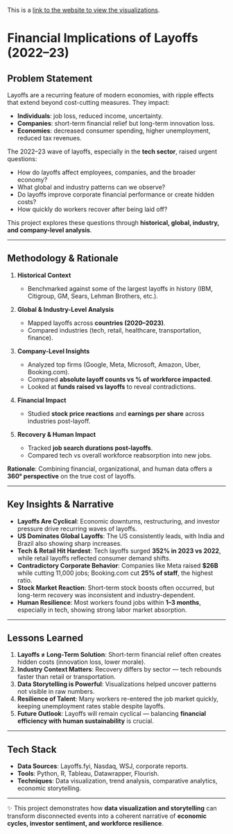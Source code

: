 This is a [link to the website to view the visualizations](https://sites.google.com/view/compsandvizgroup7/impact-on-companys-stocks).

# Financial Implications of Layoffs (2022–23)

## Problem Statement
Layoffs are a recurring feature of modern economies, with ripple effects that extend beyond cost-cutting measures. They impact:
- **Individuals**: job loss, reduced income, uncertainty.
- **Companies**: short-term financial relief but long-term innovation loss.
- **Economies**: decreased consumer spending, higher unemployment, reduced tax revenues.

The 2022–23 wave of layoffs, especially in the **tech sector**, raised urgent questions:
- How do layoffs affect employees, companies, and the broader economy?
- What global and industry patterns can we observe?
- Do layoffs improve corporate financial performance or create hidden costs?
- How quickly do workers recover after being laid off?

This project explores these questions through **historical, global, industry, and company-level analysis**.

---

## Methodology & Rationale
1. **Historical Context**  
   - Benchmarked against some of the largest layoffs in history (IBM, Citigroup, GM, Sears, Lehman Brothers, etc.).

2. **Global & Industry-Level Analysis**  
   - Mapped layoffs across **countries (2020–2023)**.  
   - Compared industries (tech, retail, healthcare, transportation, finance).  

3. **Company-Level Insights**  
   - Analyzed top firms (Google, Meta, Microsoft, Amazon, Uber, Booking.com).  
   - Compared **absolute layoff counts vs % of workforce impacted**.  
   - Looked at **funds raised vs layoffs** to reveal contradictions.

4. **Financial Impact**  
   - Studied **stock price reactions** and **earnings per share** across industries post-layoff.  

5. **Recovery & Human Impact**  
   - Tracked **job search durations post-layoffs**.  
   - Compared tech vs overall workforce reabsorption into new jobs.

**Rationale**: Combining financial, organizational, and human data offers a **360° perspective** on the true cost of layoffs.

---

## Key Insights & Narrative
- **Layoffs Are Cyclical**: Economic downturns, restructuring, and investor pressure drive recurring waves of layoffs.  
- **US Dominates Global Layoffs**: The US consistently leads, with India and Brazil also showing sharp increases.  
- **Tech & Retail Hit Hardest**: Tech layoffs surged **352% in 2023 vs 2022**, while retail layoffs reflected consumer demand shifts.  
- **Contradictory Corporate Behavior**: Companies like Meta raised **$26B** while cutting 11,000 jobs; Booking.com cut **25% of staff**, the highest ratio.  
- **Stock Market Reaction**: Short-term stock boosts often occurred, but long-term recovery was inconsistent and industry-dependent.  
- **Human Resilience**: Most workers found jobs within **1–3 months**, especially in tech, showing strong labor market absorption.  

---

## Lessons Learned
1. **Layoffs ≠ Long-Term Solution**: Short-term financial relief often creates hidden costs (innovation loss, lower morale).  
2. **Industry Context Matters**: Recovery differs by sector — tech rebounds faster than retail or transportation.  
3. **Data Storytelling is Powerful**: Visualizations helped uncover patterns not visible in raw numbers.  
4. **Resilience of Talent**: Many workers re-entered the job market quickly, keeping unemployment rates stable despite layoffs.  
5. **Future Outlook**: Layoffs will remain cyclical — balancing **financial efficiency with human sustainability** is crucial.  

---

## Tech Stack
- **Data Sources**: Layoffs.fyi, Nasdaq, WSJ, corporate reports.  
- **Tools**: Python, R, Tableau, Datawrapper, Flourish.  
- **Techniques**: Data visualization, trend analysis, comparative analytics, economic storytelling.  

---

✨ This project demonstrates how **data visualization and storytelling** can transform disconnected events into a coherent narrative of **economic cycles, investor sentiment, and workforce resilience**.
